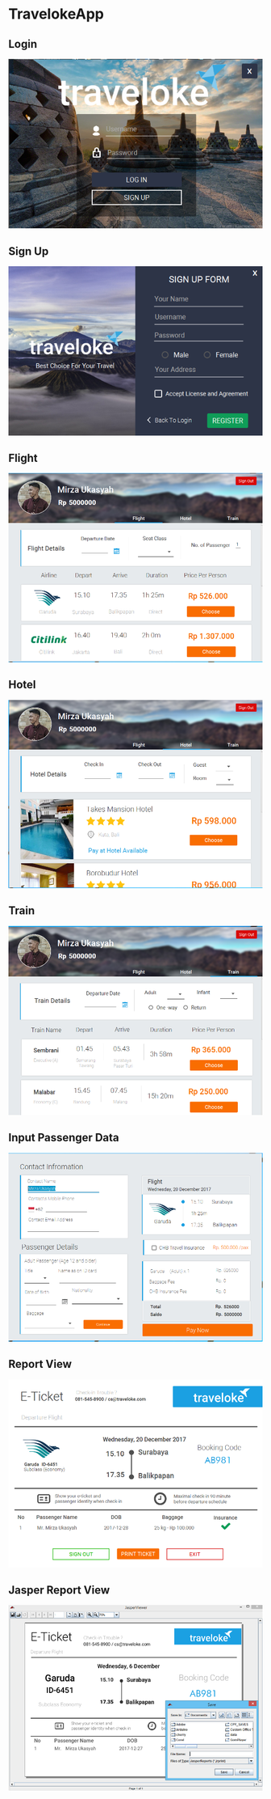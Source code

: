 # TravelokeApp

## Login
![](https://github.com/MirzaUkas/TravelokeApp/blob/master/Screenshoot/login.PNG)

## Sign Up
![](https://github.com/MirzaUkas/TravelokeApp/blob/master/Screenshoot/signup.PNG)

## Flight
![](https://github.com/MirzaUkas/TravelokeApp/blob/master/Screenshoot/flight.PNG)

## Hotel
![](https://github.com/MirzaUkas/TravelokeApp/blob/master/Screenshoot/hotel.PNG)

## Train
![](https://github.com/MirzaUkas/TravelokeApp/blob/master/Screenshoot/train.PNG)

## Input Passenger Data
![](https://github.com/MirzaUkas/TravelokeApp/blob/master/Screenshoot/flight1.PNG)

## Report View
![](https://github.com/MirzaUkas/TravelokeApp/blob/master/Screenshoot/report%20view.PNG)

## Jasper Report View
![](https://github.com/MirzaUkas/TravelokeApp/blob/master/Screenshoot/view4.PNG)






